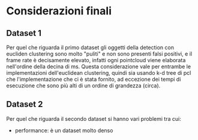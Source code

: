 # Considerazioni finali

## Dataset 1
Per quel che riguarda il primo dataset gli oggetti della detection con eucliden clustering sono molto "puliti" e non sono presenti falsi positivi, e il frame rate è decisamente elevato, infatti ogni pointcloud viene elaborata nell'ordine della decina di ms. Questa considerazione vale per entrambe le implementazioni dell'euclidean clustering, quindi sia usando k-d tree di pcl che l'implementazione che ci è stata fornito, ad eccezione dei tempi di esecuzione che sono più alti di un ordine di grandezza (circa).

## Dataset 2
Per quel che riguarda il secondo dataset si hanno vari problemi tra cui:
 -  performance: è un dataset molto denso

